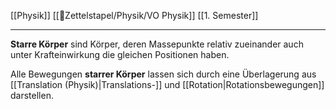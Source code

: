 [[Physik]] [[📂Zettelstapel/Physik/VO Physik]] [[1. Semester]]

---

**Starre Körper** sind Körper, deren Massepunkte relativ zueinander auch unter Krafteinwirkung die gleichen Positionen haben.

Alle Bewegungen **starrer Körper** lassen sich durch eine Überlagerung aus [[Translation (Physik)|Translations-]] und [[Rotation|Rotationsbewegungen]] darstellen.